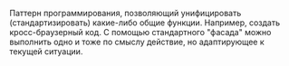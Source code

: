 Паттерн программирования, позволяющий унифицировать (стандартизировать) какие-либо общие функции. Например, создать кросс-браузерный код.
С помощью стандартного "фасада" можно выполнить одно и тоже по смыслу действие, но адаптирующее к текущей ситуации.

